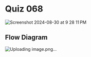 # Quiz 068

<img width="max" alt="Screenshot 2024-08-30 at 9 28 11 PM" src="https://github.com/user-attachments/assets/32ae5155-ed87-41f0-a0ce-e79e68c82534">

## Flow Diagram

![Uploading image.png…]()


